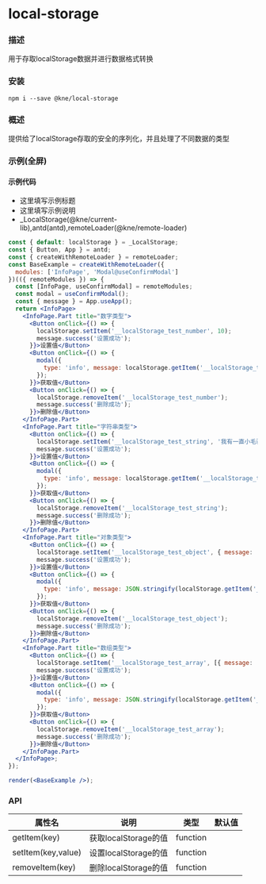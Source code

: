 
# local-storage


### 描述

用于存取localStorage数据并进行数据格式转换


### 安装

```shell
npm i --save @kne/local-storage
```


### 概述

提供给了localStorage存取的安全的序列化，并且处理了不同数据的类型


### 示例(全屏)

#### 示例代码

- 这里填写示例标题
- 这里填写示例说明
- _LocalStorage(@kne/current-lib),antd(antd),remoteLoader(@kne/remote-loader)

```jsx
const { default: localStorage } = _LocalStorage;
const { Button, App } = antd;
const { createWithRemoteLoader } = remoteLoader;
const BaseExample = createWithRemoteLoader({
  modules: ['InfoPage', 'Modal@useConfirmModal']
})(({ remoteModules }) => {
  const [InfoPage, useConfirmModal] = remoteModules;
  const modal = useConfirmModal();
  const { message } = App.useApp();
  return <InfoPage>
    <InfoPage.Part title="数字类型">
      <Button onClick={() => {
        localStorage.setItem('__localStorage_test_number', 10);
        message.success('设置成功');
      }}>设置值</Button>
      <Button onClick={() => {
        modal({
          type: 'info', message: localStorage.getItem('__localStorage_test_number')
        });
      }}>获取值</Button>
      <Button onClick={() => {
        localStorage.removeItem('__localStorage_test_number');
        message.success('删除成功');
      }}>删除值</Button>
    </InfoPage.Part>
    <InfoPage.Part title="字符串类型">
      <Button onClick={() => {
        localStorage.setItem('__localStorage_test_string', '我有一直小毛驴我从来也不骑');
        message.success('设置成功');
      }}>设置值</Button>
      <Button onClick={() => {
        modal({
          type: 'info', message: localStorage.getItem('__localStorage_test_string')
        });
      }}>获取值</Button>
      <Button onClick={() => {
        localStorage.removeItem('__localStorage_test_string');
        message.success('删除成功');
      }}>删除值</Button>
    </InfoPage.Part>
    <InfoPage.Part title="对象类型">
      <Button onClick={() => {
        localStorage.setItem('__localStorage_test_object', { message: '我有一直小毛驴我从来也不骑' });
        message.success('设置成功');
      }}>设置值</Button>
      <Button onClick={() => {
        modal({
          type: 'info', message: JSON.stringify(localStorage.getItem('__localStorage_test_object'), null, 2)
        });
      }}>获取值</Button>
      <Button onClick={() => {
        localStorage.removeItem('__localStorage_test_object');
        message.success('删除成功');
      }}>删除值</Button>
    </InfoPage.Part>
    <InfoPage.Part title="数组类型">
      <Button onClick={() => {
        localStorage.setItem('__localStorage_test_array', [{ message: '我有一直小毛驴我从来也不骑' }, { message: '我有一直小毛驴我从来也不骑' }]);
        message.success('设置成功');
      }}>设置值</Button>
      <Button onClick={() => {
        modal({
          type: 'info', message: JSON.stringify(localStorage.getItem('__localStorage_test_array'), null, 2)
        });
      }}>获取值</Button>
      <Button onClick={() => {
        localStorage.removeItem('__localStorage_test_array');
        message.success('删除成功');
      }}>删除值</Button>
    </InfoPage.Part>
  </InfoPage>;
});

render(<BaseExample />);

```


### API

| 属性名                | 说明               | 类型       | 默认值 |
|--------------------|------------------|----------|-----|
| getItem(key)       | 获取localStorage的值 | function |     |
| setItem(key,value) | 设置localStorage的值 | function |     |
| removeItem(key)    | 删除localStorage的值 | function |     |

